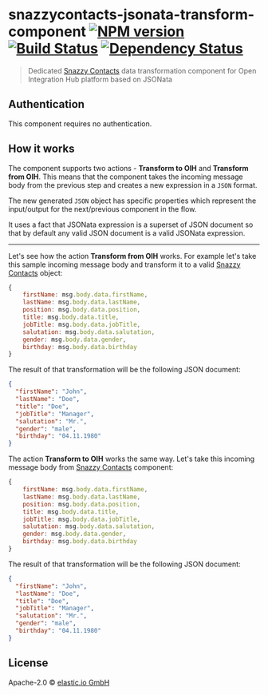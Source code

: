 # snazzycontacts-jsonata-transform-component [![NPM version][npm-image]][npm-url] [![Build Status][travis-image]][travis-url] [![Dependency Status][daviddm-image]][daviddm-url]
> Dedicated [Snazzy Contacts](https://snazzycontacts.com) data transformation component for Open Integration Hub platform based on JSONata

## Authentication

This component requires no authentication.

## How it works

The component supports two actions - **Transform to OIH** and **Transform from OIH**. This means that the component takes the incoming message body from the previous step and creates a new expression in a ``JSON`` format.

The new generated ``JSON`` object has specific properties which represent the input/output for the next/previous component in the flow.

It uses a fact that JSONata expression is a superset of JSON document so that by default any valid JSON document is a valid JSONata expression.

<!--
[Snazzy Contacts](https://snazzycontacts.com) **Transformer** on [elastic.io](http://elastic.io) graphical interface:

![transformer](Assets/transformer.png)

Both available **actions**:

![actions](Assets/actions.png)

The generated **sample** as a result:

![sample](Assets/sample.png)  
-->

***  

Let's see how the action **Transform from OIH** works. For example let's take this sample incoming message body and transform it to a valid [Snazzy Contacts](https://snazzycontacts.com) object:

```js
{
    firstName: msg.body.data.firstName,
    lastName: msg.body.data.lastName,
    position: msg.body.data.position,
    title: msg.body.data.title,
    jobTitle: msg.body.data.jobTitle,
    salutation: msg.body.data.salutation,
    gender: msg.body.data.gender,
    birthday: msg.body.data.birthday
}
```

The result of that transformation will be the following JSON document:

```json
{
  "firstName": "John",
  "lastName": "Doe",
  "title": "Doe",
  "jobTitle": "Manager",
  "salutation": "Mr.",
  "gender": "male",
  "birthday": "04.11.1980"
}
```

The action **Transform to OIH** works the same way. Let's take this incoming message body from [Snazzy Contacts](https://snazzycontacts.com) component:

```js
{
    firstName: msg.body.data.firstName,
    lastName: msg.body.data.lastName,
    position: msg.body.data.position,
    title: msg.body.data.title,
    jobTitle: msg.body.data.jobTitle,
    salutation: msg.body.data.salutation,
    gender: msg.body.data.gender,
    birthday: msg.body.data.birthday
}
```

The result of that transformation will be the following JSON document:

```json
{
  "firstName": "John",
  "lastName": "Doe",
  "title": "Doe",
  "jobTitle": "Manager",
  "salutation": "Mr.",
  "gender": "male",
  "birthday": "04.11.1980"
}
```

## License

Apache-2.0 © [elastic.io GmbH](http://elastic.io)


[npm-image]: https://badge.fury.io/js/jsonata-transform-component.svg
[npm-url]: https://npmjs.org/package/jsonata-transform-component
[travis-image]: https://travis-ci.org/elasticio/jsonata-transform-component.svg?branch=master
[travis-url]: https://travis-ci.org/elasticio/jsonata-transform-component
[daviddm-image]: https://david-dm.org/elasticio/jsonata-transform-component.svg?theme=shields.io
[daviddm-url]: https://david-dm.org/elasticio/jsonata-transform-component
